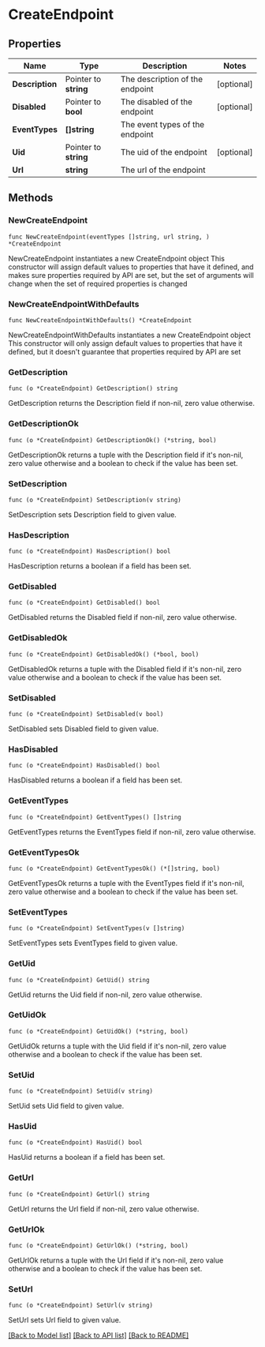 # CreateEndpoint

## Properties

Name | Type | Description | Notes
------------ | ------------- | ------------- | -------------
**Description** | Pointer to **string** | The description of the endpoint | [optional] 
**Disabled** | Pointer to **bool** | The disabled of the endpoint | [optional] 
**EventTypes** | **[]string** | The event types of the endpoint | 
**Uid** | Pointer to **string** | The uid of the endpoint | [optional] 
**Url** | **string** | The url of the endpoint | 

## Methods

### NewCreateEndpoint

`func NewCreateEndpoint(eventTypes []string, url string, ) *CreateEndpoint`

NewCreateEndpoint instantiates a new CreateEndpoint object
This constructor will assign default values to properties that have it defined,
and makes sure properties required by API are set, but the set of arguments
will change when the set of required properties is changed

### NewCreateEndpointWithDefaults

`func NewCreateEndpointWithDefaults() *CreateEndpoint`

NewCreateEndpointWithDefaults instantiates a new CreateEndpoint object
This constructor will only assign default values to properties that have it defined,
but it doesn't guarantee that properties required by API are set

### GetDescription

`func (o *CreateEndpoint) GetDescription() string`

GetDescription returns the Description field if non-nil, zero value otherwise.

### GetDescriptionOk

`func (o *CreateEndpoint) GetDescriptionOk() (*string, bool)`

GetDescriptionOk returns a tuple with the Description field if it's non-nil, zero value otherwise
and a boolean to check if the value has been set.

### SetDescription

`func (o *CreateEndpoint) SetDescription(v string)`

SetDescription sets Description field to given value.

### HasDescription

`func (o *CreateEndpoint) HasDescription() bool`

HasDescription returns a boolean if a field has been set.

### GetDisabled

`func (o *CreateEndpoint) GetDisabled() bool`

GetDisabled returns the Disabled field if non-nil, zero value otherwise.

### GetDisabledOk

`func (o *CreateEndpoint) GetDisabledOk() (*bool, bool)`

GetDisabledOk returns a tuple with the Disabled field if it's non-nil, zero value otherwise
and a boolean to check if the value has been set.

### SetDisabled

`func (o *CreateEndpoint) SetDisabled(v bool)`

SetDisabled sets Disabled field to given value.

### HasDisabled

`func (o *CreateEndpoint) HasDisabled() bool`

HasDisabled returns a boolean if a field has been set.

### GetEventTypes

`func (o *CreateEndpoint) GetEventTypes() []string`

GetEventTypes returns the EventTypes field if non-nil, zero value otherwise.

### GetEventTypesOk

`func (o *CreateEndpoint) GetEventTypesOk() (*[]string, bool)`

GetEventTypesOk returns a tuple with the EventTypes field if it's non-nil, zero value otherwise
and a boolean to check if the value has been set.

### SetEventTypes

`func (o *CreateEndpoint) SetEventTypes(v []string)`

SetEventTypes sets EventTypes field to given value.


### GetUid

`func (o *CreateEndpoint) GetUid() string`

GetUid returns the Uid field if non-nil, zero value otherwise.

### GetUidOk

`func (o *CreateEndpoint) GetUidOk() (*string, bool)`

GetUidOk returns a tuple with the Uid field if it's non-nil, zero value otherwise
and a boolean to check if the value has been set.

### SetUid

`func (o *CreateEndpoint) SetUid(v string)`

SetUid sets Uid field to given value.

### HasUid

`func (o *CreateEndpoint) HasUid() bool`

HasUid returns a boolean if a field has been set.

### GetUrl

`func (o *CreateEndpoint) GetUrl() string`

GetUrl returns the Url field if non-nil, zero value otherwise.

### GetUrlOk

`func (o *CreateEndpoint) GetUrlOk() (*string, bool)`

GetUrlOk returns a tuple with the Url field if it's non-nil, zero value otherwise
and a boolean to check if the value has been set.

### SetUrl

`func (o *CreateEndpoint) SetUrl(v string)`

SetUrl sets Url field to given value.



[[Back to Model list]](../README.md#documentation-for-models) [[Back to API list]](../README.md#documentation-for-api-endpoints) [[Back to README]](../README.md)


